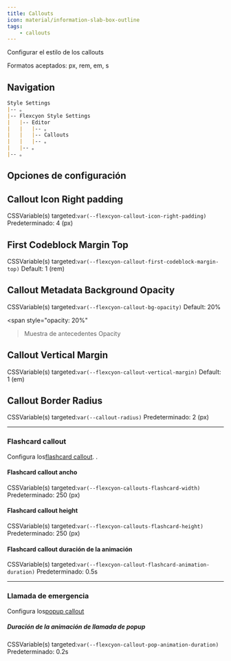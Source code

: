 ```yaml
---
title: Callouts
icon: material/information-slab-box-outline
tags:
    - callouts
---
```


Configurar el estilo de los callouts

Formatos aceptados: px, rem, em, s

## Navigation

```md
Style Settings
|-- 。
|-- Flexcyon Style Settings
|   |-- Editor
|   |   |-- 。
|   |   |-- Callouts
|   |   |-- 。
|   |-- 。
|-- 。
```

## Opciones de configuración

## Callout Icon Right padding

CSSVariable(s) targeted:`var(--flexcyon-callout-icon-right-padding)`
Predeterminado: 4 (px)

## First Codeblock Margin Top

CSSVariable(s) targeted:`var(--flexcyon-callout-first-codeblock-margin-top)`
Default: 1 (rem)

## Callout Metadata Background Opacity

CSSVariable(s) targeted:`var(--flexcyon-callout-bg-opacity)`
Default: 20%

<span style="opacity: 20%"
>Muestra de antecedentes Opacity</span>

## Callout Vertical Margin

CSSVariable(s) targeted:`var(--flexcyon-callout-vertical-margin)`
Default: 1 (em)

## Callout Border Radius

CSSVariable(s) targeted:`var(--callout-radius)`
Predeterminado: 2 (px)

___
### Flashcard callout

Configura los[flashcard callout](../../../Callout-Metadata/flashcard.md).
.

#### Flashcard callout ancho

CSSVariable(s) targeted:`var(--flexcyon-callouts-flashcard-width)`
Predeterminado: 250 (px)

#### Flashcard callout height

CSSVariable(s) targeted:`var(--flexcyon-callouts-flashcard-height)`
Predeterminado: 250 (px)

#### Flashcard callout duración de la animación

CSSVariable(s) targeted:`var(--flexcyon-callout-flashcard-animation-duration)`
Predeterminado: 0.5s

___
### Llamada de emergencia

Configura los[popup callout](../../../Callout-Metadata/popup.md)

##### Duración de la animación de llamada de popup

CSSVariable(s) targeted:`var(--flexcyon-callout-pop-animation-duration)`
Predeterminado: 0.2s


